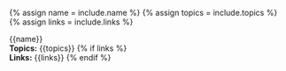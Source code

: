 {% assign name = include.name %}
{% assign topics = include.topics %}
{% assign links = include.links %}

<div class="group">
	<div class="group_name">
		{{name}}
	</div>
	<div class="group_description">
		<b>Topics:</b> {{topics}}
		{% if links %}
			<br/>
			<b>Links:</b> {{links}}
		{% endif %}
	</div>
</div>
